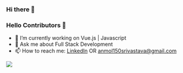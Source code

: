 ### Hi there 👋

<!--
**anmolsri150/anmolsri150** is a ✨ _special_ ✨ repository because its `README.md` (this file) appears on your GitHub profile.

Here are some ideas to get you started:

- 🔭 I’m currently working on ...
- 🌱 I’m currently learning ...
- 👯 I’m looking to collaborate on ...
- 🤔 I’m looking for help with ...
- 💬 Ask me about ...
- 📫 How to reach me: ...
- 😄 Pronouns: ...
- ⚡ Fun fact: ...
-->
### Hello Contributors 👋


- 🔭 I’m currently working on Vue.js | Javascript
- 💬 Ask me about Full Stack Development
- 📫 How to reach me: [LinkedIn](https://www.linkedin.com/in/anmolsri150/) OR anmol150srivastava@gmail.com

<img src="https://github-readme-stats.vercel.app/api?username=anmolsri150&&show_icons=true&title_color=ffffff&icon_color=bb2acf&text_color=daf7dc&bg_color=151515">
